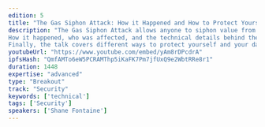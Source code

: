 ```yaml
---
edition: 5
title: "The Gas Siphon Attack: How it Happened and How to Protect Yourself"
description: "The Gas Siphon Attack allows anyone to siphon value from many exchanges in the form of gas refunds, a mechanism built directly into the Ethereum protocol. Users can write a simple script that continuously drains unprotected exchange hot wallets of all of their ETH. Until this was responsibly disclosed, many exchanges were affected with varying degrees of severity.
How it happened, who was affected, and the technical details behind the attack are discussed during the presentation. The talk dives into the details of the refund mechanism built into the Ethereum network, and how it can be maliciously abused. The presentation explains who is vulnerable and what they can do about it.
Finally, the talk covers different ways to protect yourself and your dapp from both known and unknown exploits. Preventative measures are presented that will allow for protection from these types of attacks."
youtubeUrl: "https://www.youtube.com/embed/yAm8rDPcdrA"
ipfsHash: "QmfAMTo6eW5PCRAMThp5iKaFK7Pm7jfUxQ9e2WbtRRe8r1"
duration: 1448
expertise: "advanced"
type: "Breakout"
track: "Security"
keywords: ['technical']
tags: ['Security']
speakers: ['Shane Fontaine']
---
```


